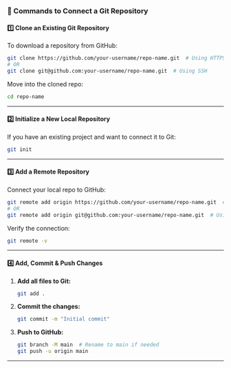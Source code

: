 ### **🔗 Commands to Connect a Git Repository**  

#### **1️⃣ Clone an Existing Git Repository**
To download a repository from GitHub:
```sh
git clone https://github.com/your-username/repo-name.git  # Using HTTPS
# OR
git clone git@github.com:your-username/repo-name.git  # Using SSH
```
Move into the cloned repo:
```sh
cd repo-name
```

---

#### **2️⃣ Initialize a New Local Repository**
If you have an existing project and want to connect it to Git:
```sh
git init
```

---

#### **3️⃣ Add a Remote Repository**
Connect your local repo to GitHub:
```sh
git remote add origin https://github.com/your-username/repo-name.git  # Using HTTPS
# OR
git remote add origin git@github.com:your-username/repo-name.git  # Using SSH
```
Verify the connection:
```sh
git remote -v
```

---

#### **4️⃣ Add, Commit & Push Changes**
1. **Add all files to Git:**
   ```sh
   git add .
   ```
2. **Commit the changes:**
   ```sh
   git commit -m "Initial commit"
   ```
3. **Push to GitHub:**
   ```sh
   git branch -M main  # Rename to main if needed
   git push -u origin main
   ```

---
